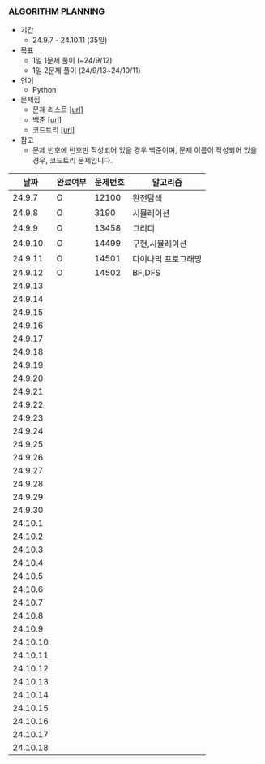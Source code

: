 ### ALGORITHM PLANNING

- 기간
  - 24.9.7 - 24.10.11 (35일)
- 목표
  - 1일 1문제 풀이 (~24/9/12) 
  - 1일 2문제 풀이 (24/9/13~24/10/11)
- 언어
  - Python
- 문제집
  - 문제 리스트 [[url]](https://www.codetree.ai/training-field/frequent-problems/company/samsung/threads/67)
  - 백준 [[url]](https://www.acmicpc.net/workbook/view/1152)
  - 코드트리 [[url]](https://www.codetree.ai/training-field/frequent-problems/company/samsung/problems)
- 참고
  - 문제 번호에 번호만 작성되어 있을 경우 백준이며, 문제 이름이 작성되어 있을 경우, 코드트리 문제입니다.
  
|날짜|완료여부|문제번호|알고리즘|
|-----|-------|--------|--------|
|24.9.7|O|12100|완전탐색|
|24.9.8|O|3190|시뮬레이션|
|24.9.9|O|13458|그리디|
|24.9.10|O|14499|구현,시뮬레이션|
|24.9.11|O|14501|다이나믹 프로그래밍|
|24.9.12|O|14502|BF,DFS|
|24.9.13||||
|24.9.14||||
|24.9.15||||
|24.9.16||||
|24.9.17||||
|24.9.18||||
|24.9.19||||
|24.9.20||||
|24.9.21||||
|24.9.22||||
|24.9.23||||
|24.9.24||||
|24.9.25||||
|24.9.26||||
|24.9.27||||
|24.9.28||||
|24.9.29||||
|24.9.30||||
|24.10.1||||
|24.10.2||||
|24.10.3||||
|24.10.4||||
|24.10.5||||
|24.10.6||||
|24.10.7||||
|24.10.8||||
|24.10.9||||
|24.10.10||||
|24.10.11||||
|24.10.12||||
|24.10.13||||
|24.10.14||||
|24.10.15||||
|24.10.16||||
|24.10.17||||
|24.10.18||||
